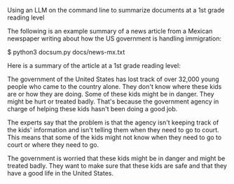 Using an LLM on the command line to summarize documents at a 1st grade reading level

The following is an example summary of a news article from a Mexican newspaper writing about how the US government is handling immigration:

$ python3 docsum.py docs/news-mx.txt

Here is a summary of the article at a 1st grade reading level:

The government of the United States has lost track of over 32,000 young people who came to the country alone. They don't know where these kids are or how they are doing. Some of these kids might be in danger. They might be hurt or treated badly. That's because the government agency in charge of helping these kids hasn't been doing a good job.

The experts say that the problem is that the agency isn't keeping track of the kids' information and isn't telling them when they need to go to court. This means that some of the kids might not know when they need to go to court or where they need to go.

The government is worried that these kids might be in danger and might be treated badly. They want to make sure that these kids are safe and that they have a good life in the United States.
